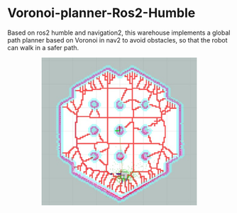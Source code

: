 # Voronoi-planner-Ros2-Humble
Based on ros2 humble and navigation2, this warehouse implements a global path planner based on Voronoi in nav2 to avoid obstacles, so that the robot can walk in a safer path.
<p align="center">
  <img src="readmefile/1.jpg" width="350">
</p>

